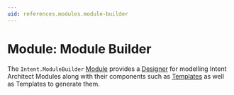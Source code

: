 ```yaml
---
uid: references.modules.module-builder
---
```

# Module: Module Builder

The `Intent.ModuleBuilder` [Module](xref:references.modules) provides a [Designer](xref:designers.about-designers) for modelling Intent Architect Modules along with their components such as [Templates](xref:references.templates) as well as Templates to generate them.

